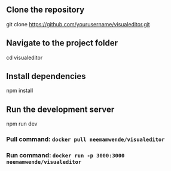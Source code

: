 ## Clone the repository
git clone https://github.com/yourusername/visualeditor.git

## Navigate to the project folder
cd visualeditor

## Install dependencies
npm install

## Run the development server
npm run dev

### Pull command: `docker pull neemamwende/visualeditor`
### Run command: `docker run -p 3000:3000 neemamwende/visualeditor` 

